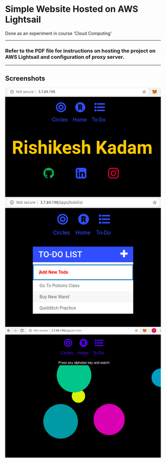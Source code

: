 # Simple Website Hosted on AWS Lightsail
Done as an experiment in course 'Cloud Computing'
<hr>

### Refer to the PDF file for instructions on hosting the project on AWS Lightsail and configuration of proxy server.
<hr>

## Screenshots
![1](images/1.png)
![2](images/2.png)
![3](images/3.png)